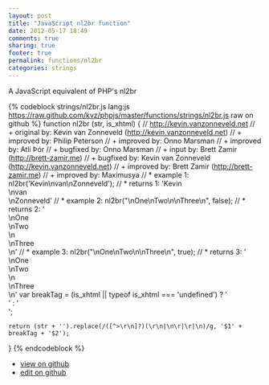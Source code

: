 ```yaml
---
layout: post
title: "JavaScript nl2br function"
date: 2012-05-17 18:49
comments: true
sharing: true
footer: true
permalink: functions/nl2br
categories: strings
---
```

A JavaScript equivalent of PHP's nl2br
<!-- more -->
{% codeblock strings/nl2br.js lang:js https://raw.github.com/kvz/phpjs/master/functions/strings/nl2br.js raw on github %}
function nl2br (str, is_xhtml) {
    // http://kevin.vanzonneveld.net
    // +   original by: Kevin van Zonneveld (http://kevin.vanzonneveld.net)
    // +   improved by: Philip Peterson
    // +   improved by: Onno Marsman
    // +   improved by: Atli Þór
    // +   bugfixed by: Onno Marsman
    // +      input by: Brett Zamir (http://brett-zamir.me)
    // +   bugfixed by: Kevin van Zonneveld (http://kevin.vanzonneveld.net)
    // +   improved by: Brett Zamir (http://brett-zamir.me)
    // +   improved by: Maximusya
    // *     example 1: nl2br('Kevin\nvan\nZonneveld');
    // *     returns 1: 'Kevin<br />\nvan<br />\nZonneveld'
    // *     example 2: nl2br("\nOne\nTwo\n\nThree\n", false);
    // *     returns 2: '<br>\nOne<br>\nTwo<br>\n<br>\nThree<br>\n'
    // *     example 3: nl2br("\nOne\nTwo\n\nThree\n", true);
    // *     returns 3: '<br />\nOne<br />\nTwo<br />\n<br />\nThree<br />\n'
    var breakTag = (is_xhtml || typeof is_xhtml === 'undefined') ? '<br />' : '<br>';

    return (str + '').replace(/([^>\r\n]?)(\r\n|\n\r|\r|\n)/g, '$1' + breakTag + '$2');
}
{% endcodeblock %}
<ul>
 <li><a href="https://github.com/kvz/phpjs/blob/master/functions/strings/nl2br.js">view on github</a></li>
 <li><a href="https://github.com/kvz/phpjs/edit/master/functions/strings/nl2br.js">edit on github</a></li>
</ul>
